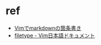 # ref

- [Vimでmarkdownの箇条書き](https://zenn.dev/vim_jp/articles/4564e6e5c2866d)
- [filetype - Vim日本語ドキュメント](https://vim-jp.org/vimdoc-ja/filetype.html#filetype-plugins)
